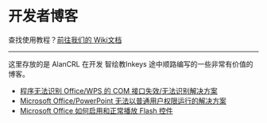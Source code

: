 # 开发者博客

查找使用教程？[前往我们的 Wiki文档](https://wiki.inkeys.top/)  

---

这里存放的是 AlanCRL 在开发 智绘教Inkeys 途中顺路编写的一些非常有价值的博客。  

- [程序无法识别 Office/WPS 的 COM 接口失效/无法识别解决方案](/tutorial/ppt-com)  
- [Microsoft Office/PowerPoint 无法以普通用户权限运行的解决方案](/tutorial/ppt-admin)  
- [Microsoft Office 如何启用和正常播放 Flash 控件](/tutorial/ppt-flash)  